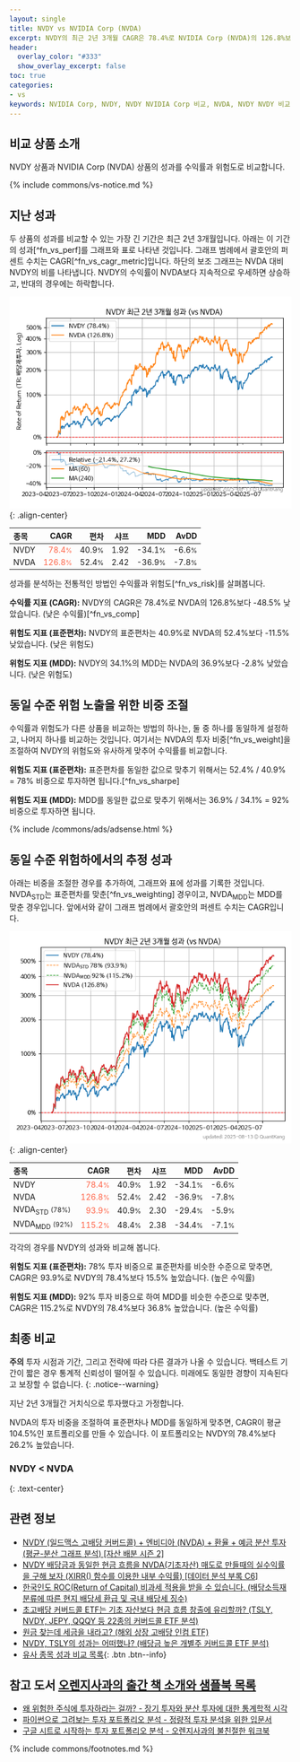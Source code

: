 ```yaml
---
layout: single
title: NVDY vs NVIDIA Corp (NVDA)
excerpt: NVDY의 최근 2년 3개월 CAGR은 78.4%로 NVIDIA Corp (NVDA)의 126.8%보다 -48.5% 낮았습니다.
header:
  overlay_color: "#333"
  show_overlay_excerpt: false
toc: true
categories:
- vs
keywords: NVIDIA Corp, NVDY, NVDY NVIDIA Corp 비교, NVDA, NVDY NVDY 비교
---
```


## 비교 상품 소개


NVDY 상품과 NVIDIA Corp (NVDA) 상품의 성과를 수익률과 위험도로 비교합니다.





{% include commons/vs-notice.md %}

## 지난 성과

두 상품의 성과를 비교할 수 있는 가장 긴 기간은 최근 2년 3개월입니다. 아래는 이 기간의 성과[^fn_vs_perf]를 그래프와 표로 나타낸 것입니다.
그래프 범례에서 괄호안의 퍼센트 수치는 CAGR[^fn_vs_cagr_metric]입니다.
하단의 보조 그래프는 NVDA 대비 NVDY의 비를 나타냅니다.
NVDY의 수익률이 NVDA보다 지속적으로 우세하면 상승하고, 반대의 경우에는 하락합니다.

![NVDY](/vs/images/nvdy-vs-nvda_dual.png){: .align-center}

| **종목** | **CAGR** | **편차** | **샤프** | **MDD** | **AvDD** |
| :------------ | ------: | -----------: | -------: | ------: | -------: |
| NVDY | <span style="color: tomato">78.4<small>%</small></span> | 40.9<small>%</small> | 1.92 | -34.1<small>%</small> | -6.6<small>%</small> |
| NVDA | <span style="color: tomato">126.8<small>%</small></span> | 52.4<small>%</small> | 2.42 | -36.9<small>%</small> | -7.8<small>%</small> |

<!-- more -->


성과를 분석하는 전통적인 방법인 수익률과 위험도[^fn_vs_risk]를 살펴봅니다.

**수익률 지표 (CAGR):** NVDY의 CAGR은 78.4%로 NVDA의 126.8%보다 -48.5% 낮았습니다. (낮은 수익률)[^fn_vs_comp]

**위험도 지표 (표준편차):** NVDY의 표준편차는 40.9%로 NVDA의 52.4%보다 -11.5% 낮았습니다. (낮은 위험도)

**위험도 지표 (MDD):** NVDY의 34.1%의 MDD는 NVDA의 36.9%보다 -2.8% 낮았습니다. (낮은 위험도)



## 동일 수준 위험 노출을 위한 비중 조절

수익률과 위험도가 다른 상품을 비교하는 방법의 하나는, 둘 중 하나를 동일하게 설정하고, 나머지 하나를 비교하는 것입니다.
여기서는 NVDA의 투자 비중[^fn_vs_weight]을 조절하여 NVDY의 위험도와 유사하게 맞추어 수익률를 비교합니다.

**위험도 지표 (표준편차):** 표준편차를 동일한 값으로 맞추기 위해서는 52.4% / 40.9% = 78% 비중으로 투자하면 됩니다.[^fn_vs_sharpe]

**위험도 지표 (MDD):** MDD를 동일한 값으로 맞추기 위해서는 36.9% / 34.1% = 92% 비중으로 투자하면 됩니다.


{% include /commons/ads/adsense.html %}



## 동일 수준 위험하에서의 추정 성과

아래는 비중을 조절한 경우를 추가하여, 그래프와 표에 성과를 기록한 것입니다.
NVDA<sub>STD</sub>는 표준편차를 맞춘[^fn_vs_weighting] 경우이고, NVDA<sub>MDD</sub>는 MDD를 맞춘 경우입니다.
앞에서와 같이 그래프 범례에서 괄호안의 퍼센트 수치는 CAGR입니다.


![NVDY](/vs/images/nvdy-vs-nvda.png){: .align-center}



| **종목** | **CAGR** | **편차** | **샤프** | **MDD** | **AvDD** |
| :------------ | ------: | -----------: | -------: | ------: | -------: |
| NVDY | <span style="color: tomato">78.4<small>%</small></span> | 40.9<small>%</small> | 1.92 | -34.1<small>%</small> | -6.6<small>%</small> |
| NVDA | <span style="color: tomato">126.8<small>%</small></span> | 52.4<small>%</small> | 2.42 | -36.9<small>%</small> | -7.8<small>%</small> |
| NVDA<sub>STD</sub> <small>(78%)</small> | <span style="color: tomato">93.9<small>%</small></span> | 40.9<small>%</small> | 2.30 | -29.4<small>%</small> | -5.9<small>%</small> |
| NVDA<sub>MDD</sub> <small>(92%)</small> | <span style="color: tomato">115.2<small>%</small></span> | 48.4<small>%</small> | 2.38 | -34.4<small>%</small> | -7.1<small>%</small> |



각각의 경우를 NVDY의 성과와 비교해 봅니다.

**위험도 지표 (표준편차):** 78% 투자 비중으로 표준편차를 비슷한 수준으로 맞추면, CAGR은 93.9%로 NVDY의 78.4%보다 15.5% 높았습니다. (높은 수익률)

**위험도 지표 (MDD):** 92% 투자 비중으로 하여 MDD를 비슷한 수준으로 맞추면, CAGR은 115.2%로 NVDY의 78.4%보다 36.8% 높았습니다. (높은 수익률)




## 최종 비교

**주의** 투자 시점과 기간, 그리고 전략에 따라 다른 결과가 나올 수 있습니다. 백테스트 기간이 짧은 경우 통계적 신뢰성이 떨어질 수 있습니다. 미래에도 동일한 경향이 지속된다고 보장할 수 없습니다.
{: .notice--warning}

지난 2년 3개월간 거치식으로 투자했다고 가정합니다.

NVDA의 투자 비중을 조절하여 표준편차나 MDD를 동일하게 맞추면, CAGR이 평균 104.5%인 포트폴리오를 만들 수 있습니다.
이 포트폴리오는 NVDY의 78.4%보다 26.2% 높았습니다.

### NVDY &lt; NVDA
{: .text-center}


## 관련 정보

- [NVDY (일드맥스 고배당 커버드콜) + 엔비디아 (NVDA) + 환율 + 예금 분산 투자 (평균-분산 그래프 분석) [자산 배분 시즌 2]](https://m.blog.naver.com/onuri2005/223937183650)
- [NVDY 배당금과 동일한 현금 흐름을 NVDA(기초자산) 매도로 만들때의 실수익률을 구해 보자 (XIRR() 함수를 이용한 내부 수익률) [데이터 분석 부록 C6]](https://kongdori.tistory.com/689)
- [한국인도 ROC(Return of Capital) 비과세 적용을 받을 수 있습니다. (배당소득재분류에 따른 현지 배당세 환급 및 국내 배당세 징수)](https://kongdori.tistory.com/299)
- [초고배당 커버드콜 ETF는 기초 자산보다 현금 흐름 창출에 유리할까? (TSLY, NVDY, JEPY, QQQY 등 22종의 커버드콜 ETF 분석)](https://kongdori.tistory.com/286)
- [원금 찾는데 세금을 내라고? (해외 상장 고배당 인컴 ETF)](https://kongdori.tistory.com/206)
- [NVDY, TSLY의 성과는 어떠했나? (배당금 높은 개별주 커버드콜 ETF 분석)](https://kongdori.tistory.com/172)
- [유사 종목 성과 비교 목록](/vs/){: .btn .btn--info}


## 참고 도서 [오렌지사과의 출간 책 소개와 샘플북 목록](https://kongdori.tistory.com/691)

- [왜 위험한 주식에 투자하라는 걸까? - 장기 투자와 분산 투자에 대한 통계학적 시각](https://kongdori.tistory.com/421)
- [파이썬으로 그려보는 투자 포트폴리오 분석  - 정량적 투자 분석을 위한 입문서](https://kongdori.tistory.com/643)
- [구글 시트로 시작하는 투자 포트폴리오 분석 - 오렌지사과의 불친절한 워크북](https://kongdori.tistory.com/449)

{% include commons/footnotes.md %}